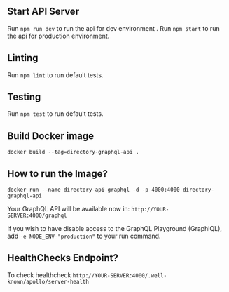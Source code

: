 
Start API Server
------------
Run `npm run dev` to run the api for dev environment .
Run `npm start` to run the api for production environment.

Linting
------------
Run `npm lint` to run default tests. 

Testing
------------
Run `npm test` to run default tests. 

Build Docker image
-------------------
```
docker build --tag=directory-graphql-api .
```

How to run the Image?
--------------
```
docker run --name directory-api-graphql -d -p 4000:4000 directory-graphql-api
```
Your GraphQL API will be available now in: `http://YOUR-SERVER:4000/graphql`

If you wish to have disable access to the GraphQL Playground (GraphiQL), add `-e NODE_ENV-"production"` to your run command.

HealthChecks Endpoint?
--------------------------
To check healthcheck `http://YOUR-SERVER:4000/.well-known/apollo/server-health`